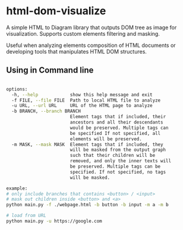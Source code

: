 # html-dom-visualize
A simple HTML to Diagram library that outputs DOM tree as image for visualization. Supports custom elements filtering and masking.

Useful when analyzing elements composition of HTML documents or developing tools that manipulates HTML DOM structures.

## Using in Command line
```
```

```sh
options:
  -h, --help            show this help message and exit
  -f FILE, --file FILE  Path to local HTML file to analyze
  -u URL, --url URL     URL of the HTML page to analyze
  -b BRANCH, --branch BRANCH
                        Element tags that if included, their
                        ancestors and all their descendants
                        would be preserved. Multiple tags can
                        be specified If not specified, all
                        elements will be preserved.
  -m MASK, --mask MASK  Element tags that if included, they
                        will be masked from the output graph
                        such that their children will be
                        removed, and only the inner texts will
                        be preserved. Multiple tags can be
                        specified. If not specified, no tags
                        will be masked.

example:
# only include branches that contains <button> / <input>
# mask out children inside <button> and <a>
python main.py -f ./webpage.html -b button -b input -m a -m b 

# load from URL
python main.py -u https://google.com
```
